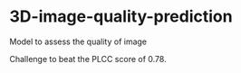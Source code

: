 # 3D-image-quality-prediction
Model to assess the quality of image

Challenge to beat the PLCC score of 0.78.
